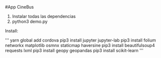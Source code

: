 #App CineBus

1. Instalar todas las dependencias
2. python3 demo.py


Install:

'''
yarn global add cordova
pip3 install jupyter jupyter-lab
pip3 install folium networkx matplotlib osmnx staticmap haversine
pip3 install beautifulsoup4 requests lxml
pip3 install geopy geopandas
pip3 install scikit-learn
'''

